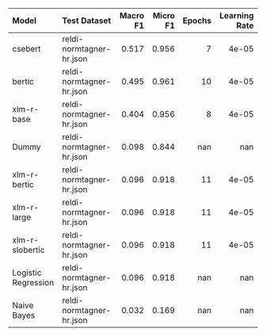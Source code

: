 | Model               | Test Dataset             |   Macro F1 |   Micro F1 |   Epochs |   Learning Rate |
|:--------------------|:-------------------------|-----------:|-----------:|---------:|----------------:|
| csebert             | reldi-normtagner-hr.json |      0.517 |      0.956 |        7 |           4e-05 |
| bertic              | reldi-normtagner-hr.json |      0.495 |      0.961 |       10 |           4e-05 |
| xlm-r-base          | reldi-normtagner-hr.json |      0.404 |      0.956 |        8 |           4e-05 |
| Dummy               | reldi-normtagner-hr.json |      0.098 |      0.844 |      nan |         nan     |
| xlm-r-bertic        | reldi-normtagner-hr.json |      0.096 |      0.918 |       11 |           4e-05 |
| xlm-r-large         | reldi-normtagner-hr.json |      0.096 |      0.918 |       11 |           4e-05 |
| xlm-r-slobertic     | reldi-normtagner-hr.json |      0.096 |      0.918 |       11 |           4e-05 |
| Logistic Regression | reldi-normtagner-hr.json |      0.096 |      0.918 |      nan |         nan     |
| Naive Bayes         | reldi-normtagner-hr.json |      0.032 |      0.169 |      nan |         nan     |